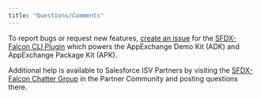```yaml
---
title: "Questions/Comments"
---
```


To report bugs or request new features, [create an issue](https://github.com/sfdx-isv/sfdx-falcon/issues) for the [SFDX-Falcon CLI Plugin](https://github.com/sfdx-isv/sfdx-falcon) which powers the AppExchange Demo Kit (ADK) and AppExchange Package Kit (APK).

Additional help is available to Salesforce ISV Partners by visiting the [SFDX-Falcon Chatter Group](http://bit.ly/sfdx-falcon-group) in the Partner Community and posting questions there.
